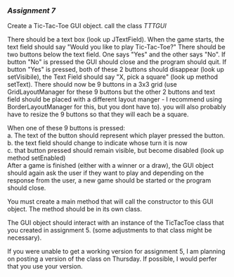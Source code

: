 ### _Assignment 7_

Create a Tic-Tac-Toe GUI object. call the class _TTTGUI_  

There should be a text box (look up JTextField). When the game starts, the text field should say "Would you like to play Tic-Tac-Toe?" There should be two buttons below the text field. One says "Yes" and the other says "No". If button "No" is pressed the GUI should close and the program should quit. If button "Yes" is pressed, both of these 2 buttons should disappear (look up setVisibile), the Text Field should say "X, pick a square" (look up method setText). There should now be 9 buttons in a 3x3 grid (use GridLayoutManager for these 9 buttons but the other 2 buttons and text field should be placed with a different layout manger - I recommend using BorderLayoutManager for this, but you dont have to). you will also probably have to resize the 9 buttons so that they will each be a square.  

When one of these 9 buttons is pressed:  
  a. The text of the button should represent which player pressed the button.  
  b. the text field should change to indicate whose turn it is now  
  c. that button pressed should remain visible, but become disabled (look up method setEnabled)  
After a game is finished (either with a winner or a draw), the GUI object should again ask the user if they want to play and depending on the response from the user, a new game should be started or the program should close.  

You must create a main method that will call the constructor to this GUI object. The method should be in its own class.  

The GUI object should interact with an instance of the TicTacToe class that you created in assignment 5. (some adjustments to that class might be necessary).  

If you were unable to get a working version for assignment 5, I am planning on posting a version of the class on Thursday. If possible, I would perfer that you use your version.


